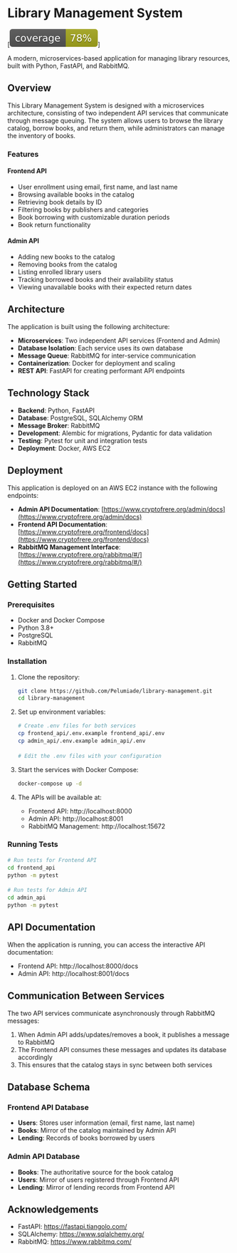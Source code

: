 # Library Management System

[![Coverage](https://raw.githubusercontent.com/Pelumiade/library-management/coverage-badge/coverage_badge.svg)]


A modern, microservices-based application for managing library resources, built with Python, FastAPI, and RabbitMQ.

## Overview

This Library Management System is designed with a microservices architecture, consisting of two independent API services that communicate through message queuing. The system allows users to browse the library catalog, borrow books, and return them, while administrators can manage the inventory of books.

### Features

#### Frontend API
- User enrollment using email, first name, and last name
- Browsing available books in the catalog
- Retrieving book details by ID
- Filtering books by publishers and categories
- Book borrowing with customizable duration periods
- Book return functionality

#### Admin API
- Adding new books to the catalog
- Removing books from the catalog
- Listing enrolled library users
- Tracking borrowed books and their availability status
- Viewing unavailable books with their expected return dates

## Architecture

The application is built using the following architecture:

- **Microservices**: Two independent API services (Frontend and Admin)
- **Database Isolation**: Each service uses its own database
- **Message Queue**: RabbitMQ for inter-service communication
- **Containerization**: Docker for deployment and scaling
- **REST API**: FastAPI for creating performant API endpoints

## Technology Stack

- **Backend**: Python, FastAPI
- **Database**: PostgreSQL, SQLAlchemy ORM
- **Message Broker**: RabbitMQ
- **Development**: Alembic for migrations, Pydantic for data validation
- **Testing**: Pytest for unit and integration tests
- **Deployment**: Docker, AWS EC2

## Deployment

This application is deployed on an AWS EC2 instance with the following endpoints:

- **Admin API Documentation**: [https://www.cryptofrere.org/admin/docs](https://www.cryptofrere.org/admin/docs)
- **Frontend API Documentation**: [https://www.cryptofrere.org/frontend/docs](https://www.cryptofrere.org/frontend/docs)
- **RabbitMQ Management Interface**: [https://www.cryptofrere.org/rabbitmq/#/](https://www.cryptofrere.org/rabbitmq/#/)

## Getting Started

### Prerequisites

- Docker and Docker Compose
- Python 3.8+
- PostgreSQL
- RabbitMQ

### Installation

1. Clone the repository:
   ```bash
   git clone https://github.com/Pelumiade/library-management.git
   cd library-management
   ```

2. Set up environment variables:
   ```bash
   # Create .env files for both services
   cp frontend_api/.env.example frontend_api/.env
   cp admin_api/.env.example admin_api/.env
   
   # Edit the .env files with your configuration
   ```

3. Start the services with Docker Compose:
   ```bash
   docker-compose up -d
   ```

4. The APIs will be available at:
   - Frontend API: http://localhost:8000
   - Admin API: http://localhost:8001
   - RabbitMQ Management: http://localhost:15672

### Running Tests

```bash
# Run tests for Frontend API
cd frontend_api
python -m pytest

# Run tests for Admin API
cd admin_api
python -m pytest
```

## API Documentation

When the application is running, you can access the interactive API documentation:

- Frontend API: http://localhost:8000/docs
- Admin API: http://localhost:8001/docs

## Communication Between Services

The two API services communicate asynchronously through RabbitMQ messages:

1. When Admin API adds/updates/removes a book, it publishes a message to RabbitMQ
2. The Frontend API consumes these messages and updates its database accordingly
3. This ensures that the catalog stays in sync between both services

## Database Schema

### Frontend API Database

- **Users**: Stores user information (email, first name, last name)
- **Books**: Mirror of the catalog maintained by Admin API
- **Lending**: Records of books borrowed by users

### Admin API Database

- **Books**: The authoritative source for the book catalog
- **Users**: Mirror of users registered through Frontend API
- **Lending**: Mirror of lending records from Frontend API

## Acknowledgements

- FastAPI: https://fastapi.tiangolo.com/
- SQLAlchemy: https://www.sqlalchemy.org/
- RabbitMQ: https://www.rabbitmq.com/

